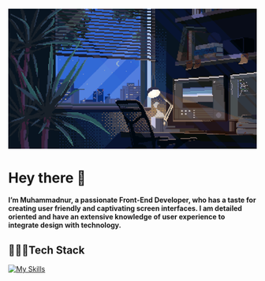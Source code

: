<div align="center">
    <p>
        <img src="img/7he R4.gif" alt="Descriptive Text for the GIF" />
    </p>
</div>


# Hey there 👋

#### I’m Muhammadnur, a passionate Front-End Developer, who has a taste for creating user friendly and captivating screen interfaces. I am detailed oriented and have an extensive knowledge of user experience to integrate design with technology.

## 🧑🏻‍💻Tech Stack
[![My Skills](https://skillicons.dev/icons?i=html,css,sass,js,git,figma,vscode)](https://skillicons.dev)
